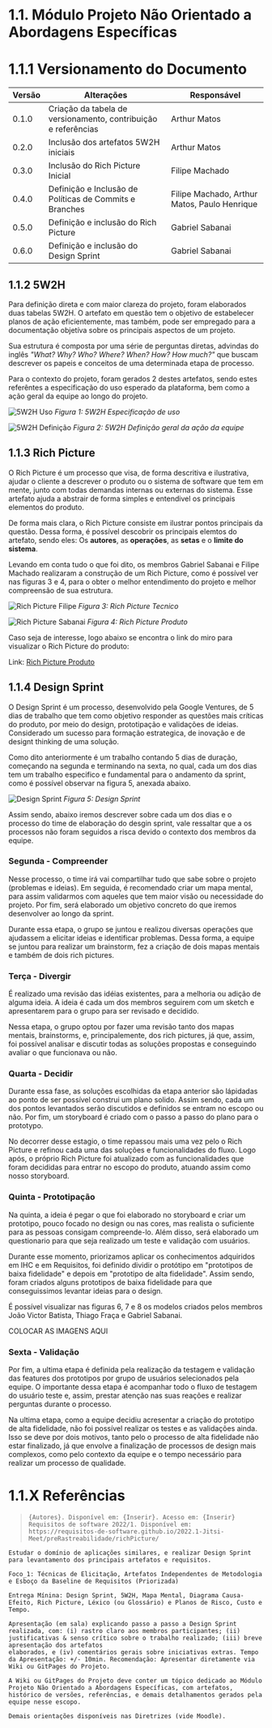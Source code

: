 # 1.1. Módulo Projeto Não Orientado a Abordagens Específicas

# 1.1.1 Versionamento do Documento

| Versão | Alterações | Responsável|
| ------ | ---------- | ---------- |
| 0.1.0  | Criação da tabela de versionamento, contribuição e referências | Arthur Matos |
| 0.2.0  | Inclusão dos artefatos 5W2H iniciais | Arthur Matos |
| 0.3.0  | Inclusão do Rich Picture Inicial | Filipe Machado |
| 0.4.0  | Definição e Inclusão de Políticas de Commits e Branches | Filipe Machado, Arthur Matos, Paulo Henrique |
| 0.5.0 | Definição e inclusão do Rich Picture | Gabriel Sabanai |
| 0.6.0 | Definição e inclusão do Design Sprint | Gabriel Sabanai | 



## 1.1.2 5W2H

Para definição direta e com maior clareza do projeto, foram elaborados duas tabelas 5W2H. O artefato em questão tem o objetivo de estabelecer planos de ação eficientemente, mas também, pode ser empregado para a documentação objetíva sobre os principais aspectos de um projeto.


Sua estrutura é composta por uma série de perguntas diretas, advindas do inglês *"What? Why? Who? Where? When? How? How much?"* que buscam descrever os papeis e conceitos de uma determinada etapa de processo.


Para o contexto do projeto, foram gerados 2 destes artefatos, sendo estes referêntes a especificação do uso esperado da plataforma, bem como a ação geral da equipe ao longo do projeto.


![5W2H Uso](../Base/assets/5w2h/5W2H-uso.svg)
*Figura 1: 5W2H Especificação de uso*


![5W2H Definição](../Base/assets/5w2h/5W2H_definicao.svg)
*Figura 2: 5W2H Definição geral da ação da equipe*

## 1.1.3 Rich Picture

O Rich Picture é um processo que visa, de forma descritiva e ilustrativa, ajudar o cliente a descrever o produto ou o sistema de software que tem em mente, junto com todas demandas internas ou externas do sistema. Esse artefato ajuda a abstrair de forma simples e entendivel os principais elementos do produto.

De forma mais clara, o Rich Picture consiste em ilustrar pontos principais da questão. Dessa forma, é possível descobrir os principais elemtos do artefato, sendo eles: Os **autores**, as **operações**, as **setas** e o **limite do sistema**.

Levando em conta tudo o que foi dito, os membros Gabriel Sabanai e Filipe Machado realizaram a construção de um Rich Picture, como é possível ver nas figuras 3 e 4, para o obter o melhor entendimento do projeto e melhor compreensão de sua estrutura.

![Rich Picture Filipe](../Base/assets/RichPicture/rich_picture_filipe.png)
*Figura 3: Rich Picture Tecnico*

![Rich Picture Sabanai](../Base/assets/RichPicture/rich_picture_saba.jpg)
*Figura 4: Rich Picture Produto*

Caso seja de interesse, logo abaixo se encontra o link do miro para visualizar o Rich Picture do produto:

Link: [Rich Picture Produto](https://miro.com/app/board/uXjVPCqpmcM=/?share_link_id=714016906764)

## 1.1.4 Design Sprint

O Design Sprint é um processo, desenvolvido pela Google Ventures, de 5 dias de trabalho que tem como objetivo responder as questões mais críticas do produto, por meio do design, prototipação e validações de ideias. Considerado um sucesso para formação estrategica, de inovação e de designt thinking de uma solução.

Como dito anteriormente é um trabalho contando 5 dias de duração, começando na segunda e terminando na sexta, no qual, cada um dos dias tem um trabalho especifico e fundamental para o andamento da sprint, como é possível observar na figura 5, anexada abaixo.

![Design Sprint](https://miro.medium.com/max/720/1*GKwX3BVxyolw_uqWoqW2gA.webp)
*Figura 5: Design Sprint*

Assim sendo, abaixo iremos descrever sobre cada um dos dias e o processo do time de elaboração do desgin sprint, vale ressaltar que a os processos não foram seguidos a risca devido o contexto dos membros da equipe.

### Segunda - Compreender
Nesse processo, o time irá vai compartilhar tudo que sabe sobre o projeto (problemas e ideias). Em seguida, é recomendado criar um mapa mental, para assim validarmos com aqueles que tem maior visão ou necessidade do projeto. Por fim, será elaborado um objetivo concreto do que iremos desenvolver ao longo da sprint.

Durante essa etapa, o grupo se juntou e realizou diversas operações que ajudassem a elicitar ideias e identificar problemas. Dessa forma, a equipe se juntou para realizar um brainstorm, fez a criação de dois mapas mentais e também de dois rich pictures.

### Terça - Divergir
É realizado uma revisão das idéias existentes, para a melhoria ou adição de alguma ideia. A ideia é cada um dos membros seguirem com um sketch e apresentarem para o grupo para ser revisado e decidido.

Nessa etapa, o grupo optou por fazer uma revisão tanto dos mapas mentais, brainstorms, e, principalemente, dos rich pictures, já que, assim, foi possível analisar e discutir todas as soluções propostas e conseguindo avaliar o que funcionava ou não.

### Quarta - Decidir
Durante essa fase, as soluções escolhidas da etapa anterior são lápidadas ao ponto de ser possível construi um plano solido. Assim sendo, cada um dos pontos levantados serão discutidos e definidos se entram no escopo ou não. Por fim, um storyboard é criado com o passo a passo do plano para o prototypo.

No decorrer desse estagio, o time repassou mais uma vez pelo o Rich Picture e refinou cada uma das soluções e funcionalidades do fluxo. Logo após, o próprio Rich Picture foi atualizado com as funcionalidades que foram decididas para entrar no escopo do produto, atuando assim como nosso storyboard.

### Quinta - Prototipação
Na quinta, a ideia é pegar o que foi elaborado no storyboard e criar um prototipo, pouco focado no design ou nas cores, mas realista o suficiente para as pessoas consigam compreende-lo. Além disso, será elaborado um questionario para que seja realizado um teste e validação com usuários.

Durante esse momento, priorizamos aplicar os conhecimentos adquiridos em IHC e em Requisitos, foi definido dividir o protótipo em "prototipos de baixa fidelidade" e depois em "prototipo de alta fidelidade". Assim sendo, foram criados alguns prototipos de baixa fidelidade para que conseguissimos levantar ideias para o design.

É possível visualizar nas figuras 6, 7 e 8 os modelos criados pelos membros João Victor Batista, Thiago Fraça e Gabriel Sabanai.

COLOCAR AS IMAGENS AQUI

### Sexta - Validação
Por fim, a ultima etapa é definida pela realização da testagem e validação das features dos prototipos por grupo de usuários selecionados pela equipe. O importante dessa etapa é acompanhar todo o fluxo de testagem do usuário teste e, assim, prestar atenção nas suas reações e realizar perguntas durante o processo.

Na ultima etapa, como a equipe decidiu acresentar a criação do prototipo de alta fidelidade, não foi possível realizar os testes e as validações ainda. Isso se deve por dois motivos, tanto pelo o processo de alta fidelidade não estar finalizado, já que envolve a finalização de processos de design mais complexos, como pelo contexto da equipe e o tempo necessário para realizar um processo de qualidade.
 
# 1.1.X Referências
[//]: # "TODO: alterar numeração e incluir referências"
>   ```
>   {Autores}. Disponível em: {Inserir}. Acesso em: {Inserir}
>   Requisitos de software 2022/1. Disponível em: https://requisitos-de-software.github.io/2022.1-Jitsi-Meet/preRastreabilidade/richPicture/
>   ```

```
Estudar o domínio de aplicações similares, e realizar Design Sprint para levantamento dos principais artefatos e requisitos.

Foco_1: Técnicas de Elicitação, Artefatos Independentes de Metodologia e Esboço da Baseline de Requisitos (Priorizada)

Entrega Mínina: Design Sprint, 5W2H, Mapa Mental, Diagrama Causa-Efeito, Rich Picture, Léxico (ou Glossário) e Planos de Risco, Custo e Tempo.

Apresentação (em sala) explicando passo a passo a Design Sprint realizada, com: (i) rastro claro aos membros participantes; (ii) justificativas & senso crítico sobre o trabalho realizado; (iii) breve apresentação dos artefatos
elaborados, e (iv) comentários gerais sobre iniciativas extras. Tempo da Apresentação: +/- 10min. Recomendação: Apresentar diretamente via Wiki ou GitPages do Projeto.

A Wiki ou GitPages do Projeto deve conter um tópico dedicado ao Módulo Projeto Não Orientado a Abordagens Específicas, com artefatos, histórico de versões, referências, e demais detalhamentos gerados pela equipe nesse escopo.

Demais orientações disponíveis nas Diretrizes (vide Moodle).
```
